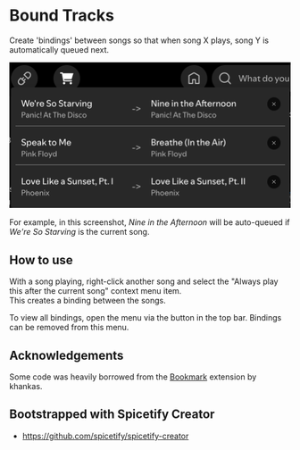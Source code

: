 # Bound Tracks

Create 'bindings' between songs so that when song X plays, song Y is automatically queued next.

![Preview screenshot](screenshots/preview.png)

For example, in this screenshot, _Nine in the Afternoon_ will be auto-queued if _We're So Starving_ is the current song.

## How to use

With a song playing, right-click another song and select the "Always play this after the current song" context menu item.  
This creates a binding between the songs.

To view all bindings, open the menu via the button in the top bar. Bindings can be removed from this menu.

## Acknowledgements

Some code was heavily borrowed from the [Bookmark](https://github.com/spicetify/cli/blob/main/Extensions/bookmark.js) extension by khankas.

## Bootstrapped with Spicetify Creator

-   https://github.com/spicetify/spicetify-creator
